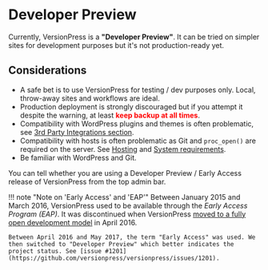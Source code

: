 # Developer Preview

Currently, VersionPress is a **"Developer Preview"**. It can be tried on simpler sites for development purposes but it's not production-ready yet.


## Considerations

 - A safe bet is to use VersionPress for testing / dev purposes only. Local, throw-away sites and workflows are ideal.
 - Production deployment is strongly discouraged but if you attempt it despite the warning, at least **<span style="color:red;">keep backup at all times</span>**.
 - Compatibility with WordPress plugins and themes is often problematic, see [3rd Party Integrations section](../integrations/index.md).
 - Compatibility with hosts is often problematic as Git and `proc_open()` are required on the server. See [Hosting](../integrations/hosts.md) and [System requirements](./installation-uninstallation.md).
 - Be familiar with WordPress and Git.

You can tell whether you are using a Developer Preview / Early Access release of VersionPress from the top admin bar.

!!! note "Note on 'Early Access' and 'EAP'"
    Between January 2015 and March 2016, VersionPress used to be available through the *Early Access Program (EAP)*. It was discontinued when VersionPress [moved to a fully open development model](https://blog.versionpress.net/2016/04/going-open-source/) in April 2016.

    Between April 2016 and May 2017, the term "Early Access" was used. We then switched to "Developer Preview" which better indicates the project status. See [issue #1201](https://github.com/versionpress/versionpress/issues/1201).
